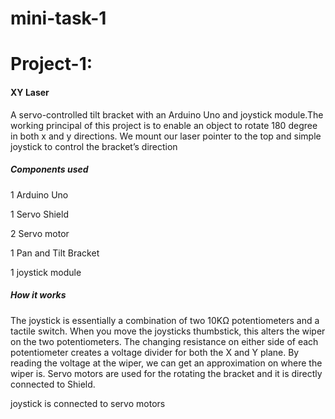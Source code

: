 # mini-task-1

# Project-1:
#### XY Laser
  
A servo-controlled tilt bracket with an Arduino Uno and joystick module.The working principal of this project is to enable an object to rotate 180 degree in both x and y directions. We mount our laser pointer to the top and simple joystick to control the bracket’s direction

##### Components used

1 Arduino Uno

1 Servo Shield	

2 Servo	motor

1 Pan and Tilt Bracket

1 joystick module

##### How it works
The joystick is essentially a combination of two 10KΩ potentiometers and a tactile switch. When you move the joysticks thumbstick, this alters the wiper on the two potentiometers. The changing resistance on either side of each potentiometer creates a voltage divider for both the X and Y plane. By reading the voltage at the wiper, we can get an approximation on where the wiper is.
Servo motors are used for the rotating the bracket and it is directly connected to Shield.

joystick is connected to servo motors
